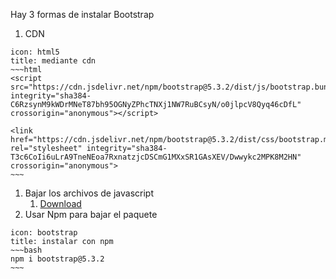 Hay 3 formas de instalar Bootstrap
1. CDN
```ad-info
icon: html5
title: mediante cdn
~~~html
<script src="https://cdn.jsdelivr.net/npm/bootstrap@5.3.2/dist/js/bootstrap.bundle.min.js" integrity="sha384-C6RzsynM9kWDrMNeT87bh95OGNyZPhcTNXj1NW7RuBCsyN/o0jlpcV8Qyq46cDfL" crossorigin="anonymous"></script>

<link href="https://cdn.jsdelivr.net/npm/bootstrap@5.3.2/dist/css/bootstrap.min.css" rel="stylesheet" integrity="sha384-T3c6CoIi6uLrA9TneNEoa7RxnatzjcDSCmG1MXxSR1GAsXEV/Dwwykc2MPK8M2HN" crossorigin="anonymous">
~~~

```


	
	
1. Bajar los archivos de javascript 
	1. [Download](https://getbootstrap.com/docs/5.3/getting-started/download/)
2. Usar Npm para bajar el paquete

```ad-info
icon: bootstrap
title: instalar con npm
~~~bash
npm i bootstrap@5.3.2
~~~
```

